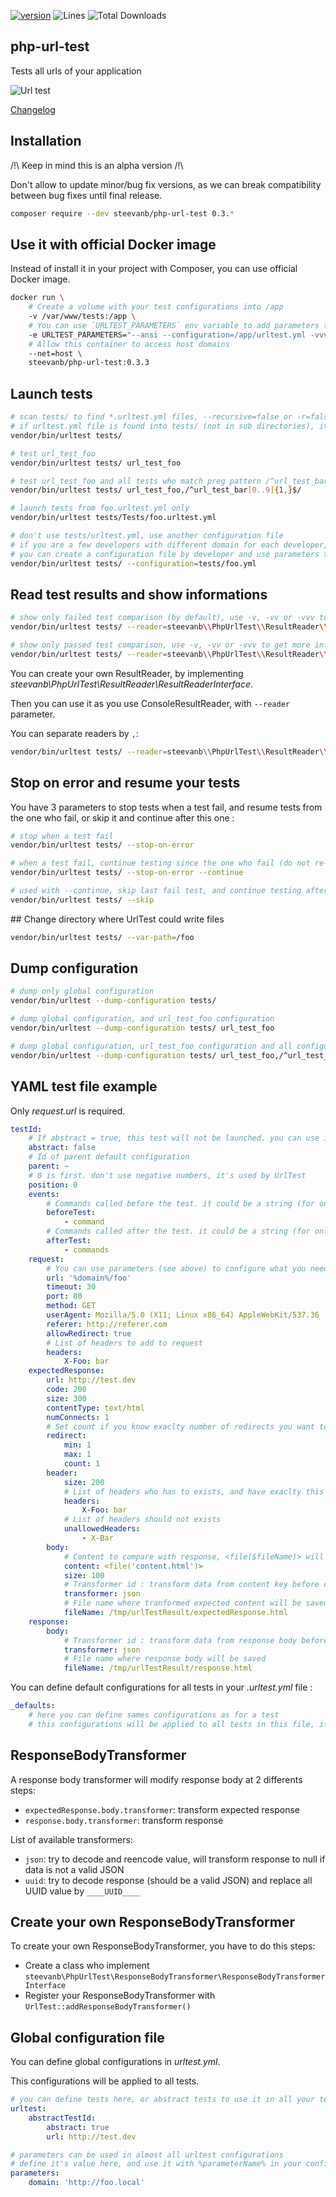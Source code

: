 [![version](https://img.shields.io/badge/alpha-0.3.3-red.svg)](https://github.com/steevanb/php-url-test/tree/0.3.3)
![Lines](https://img.shields.io/badge/code%20lines-4479-green.svg)
![Total Downloads](https://poser.pugx.org/steevanb/php-url-test/downloads)

## php-url-test

Tests all urls of your application

![Url test](example.jpg)

[Changelog](changelog.md)

## Installation

/!\ Keep in mind this is an alpha version /!\

Don't allow to update minor/bug fix versions, as we can break compatibility between bug fixes until final release.

```bash
composer require --dev steevanb/php-url-test 0.3.*
```

## Use it with official Docker image

Instead of install it in your project with Composer, you can use official Docker image.

```bash
docker run \
    # Create a volume with your test configurations into /app
    -v /var/www/tests:/app \
    # You can use `URLTEST_PARAMETERS` env variable to add parameters to `urltest` command.
    -e URLTEST_PARAMETERS="--ansi --configuration=/app/urltest.yml -vvv" \
    # Allow this container to access host domains
    --net=host \
    steevanb/php-url-test:0.3.3
```

## Launch tests

```bash
# scan tests/ to find *.urltest.yml files, --recursive=false or -r=false to not do it recursively
# if urltest.yml file is found into tests/ (not in sub directories), it will be used for default configuration file
vendor/bin/urltest tests/

# test url_test_foo
vendor/bin/urltest tests/ url_test_foo

# test url_test_foo and all tests who match preg pattern /^url_test_bar[0..9]{1,}$/
vendor/bin/urltest tests/ url_test_foo,/^url_test_bar[0..9]{1,}$/

# launch tests from foo.urltest.yml only
vendor/bin/urltest tests/Tests/foo.urltest.yml

# don't use tests/urltest.yml, use another configuration file
# if you are a few developers with different domain for each developer,
# you can create a configuration file by developer and use parameters to configure it
vendor/bin/urltest tests/ --configuration=tests/foo.yml
```
## Read test results and show informations

```bash
# show only failed test comparison (by default), use -v, -vv or -vvv to get more informations
vendor/bin/urltest tests/ --reader=steevanb\\PhpUrlTest\\ResultReader\\ConsoleResultReader#error

# show only passed test comparison, use -v, -vv or -vvv to get more informations
vendor/bin/urltest tests/ --reader=steevanb\\PhpUrlTest\\ResultReader\\ConsoleResultReader#success
```

You can create your own ResultReader, by implementing _steevanb\PhpUrlTest\ResultReader\ResultReaderInterface_.

Then you can use it as you use ConsoleResultReader, with `--reader` parameter.

You can separate readers by `,`:
```bash
vendor/bin/urltest tests/ --reader=steevanb\\PhpUrlTest\\ResultReader\\ConsoleResultReader#error,Foo\\Bar#success,Foo\\Baz
```

## Stop on error and resume your tests

You have 3 parameters to stop tests when a test fail, and resume tests from the one who fail, or skip it and continue after this one :

```bash
# stop when a test fail
vendor/bin/urltest tests/ --stop-on-error

# when a test fail, continue testing since the one who fail (do not re-test previous ones)
vendor/bin/urltest tests/ --stop-on-error --continue

# used with --continue, skip last fail test, and continue testing after this one (do not re-test previous ones)
vendor/bin/urltest tests/ --skip
```

## Change directory where UrlTest could write files

```bash
vendor/bin/urltest tests/ --var-path=/foo
```

## Dump configuration

```bash
# dump only global configuration
vendor/bin/urltest --dump-configuration tests/

# dump global configuration, and url_test_foo configuration
vendor/bin/urltest --dump-configuration tests/ url_test_foo

# dump global configuration, url_test_foo configuration and all configurations who id match preg pattern /^url_test_bar[0..9]{1,}$/
vendor/bin/urltest --dump-configuration tests/ url_test_foo,/^url_test_bar[0..9]{1,}$/
```

## YAML test file example

Only _request.url_ is required.

```yaml
testId:
    # If abstract = true, this test will not be launched. you can use it as default configuration with parent: testId in another test
    abstract: false
    # Id of parent default configuration
    parent: ~
    # 0 is first. don't use negative numbers, it's used by UrlTest
    position: 0
    events:
        # Commands called before the test. it could be a string (for only one command) or an array of commands.
        beforeTest:
            - command
        # Commands called after the test. it could be a string (for only one command) or an array of commands.
        afterTest:
            - commands
    request:
        # You can use parameters (see above) to configure what you need
        url: '%domain%/foo'
        timeout: 30
        port: 80
        method: GET
        userAgent: Mozilla/5.0 (X11; Linux x86_64) AppleWebKit/537.36 (KHTML, like Gecko) Chrome/56.0.2924.87 Safari/537.36
        referer: http://referer.com
        allowRedirect: true
        # List of headers to add to request
        headers:
            X-Foo: bar
    expectedResponse:
        url: http://test.dev
        code: 200
        size: 300
        contentType: text/html
        numConnects: 1
        # Set count if you know exaclty number of redirects you want to test, or min/max
        redirect:
            min: 1
            max: 1
            count: 1
        header:
            size: 200
            # List of headers who has to exists, and have exaclty this value
            headers:
                X-Foo: bar
            # List of headers should not exists
            unallowedHeaders:
                - X-Bar
        body:
            # Content to compare with response, <file($fileName)> will get content of $fileName
            content: <file('content.html')>
            size: 100
            # Transformer id : transform data from content key before comparing it to response
            transformer: json
            # File name where tranformed expected content will be saved, if you need to test your transformer for example
            fileName: /tmp/urlTestResult/expectedResponse.html
    response:
        body:
            # Transformer id : transform data from response body before comparing it to expected response
            transformer: json
            # File name where response body will be saved
            fileName: /tmp/urlTestResult/response.html
```

You can define default configurations for all tests in your _.urltest.yml_ file :
```yaml
_defaults:
    # here you can define sames configurations as for a test
    # this configurations will be applied to all tests in this file, if value is not defined, null or ~
```

## ResponseBodyTransformer

A response body transformer will modify response body at 2 differents steps:
 * `expectedResponse.body.transformer`: transform expected response
 * `response.body.transformer`: transform response

List of available transformers:
 * `json`: try to decode and reencode value, will transform response to null if data is not a valid JSON
 * `uuid`: try to decode response (should be a valid JSON) and replace all UUID value by `____UUID____`

## Create your own ResponseBodyTransformer

To create your own ResponseBodyTransformer, you have to do this steps:
 * Create a class who implement `steevanb\PhpUrlTest\ResponseBodyTransformer\ResponseBodyTransformerInterface`
 * Register your ResponseBodyTransformer with `UrlTest::addResponseBodyTransformer()`

## Global configuration file

You can define global configurations in _urltest.yml_.

This configurations will be applied to all tests.

```yaml
# you can define tests here, or abstract tests to use it in all your tests
urltest:
    abstractTestId:
        abstract: true
        url: http://test.dev

# parameters can be used in almost all urltest configurations
# define it's value here, and use it with %parameterName% in your configuration
parameters:
    domain: 'http://foo.local'
```
